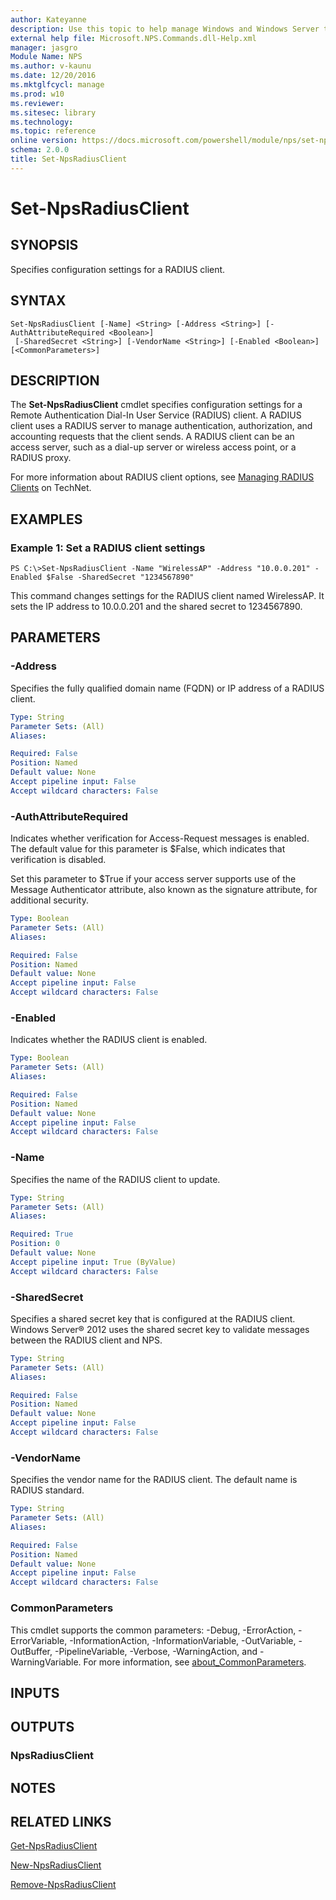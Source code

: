 ```yaml
---
author: Kateyanne
description: Use this topic to help manage Windows and Windows Server technologies with Windows PowerShell.
external help file: Microsoft.NPS.Commands.dll-Help.xml
manager: jasgro
Module Name: NPS
ms.author: v-kaunu
ms.date: 12/20/2016
ms.mktglfcycl: manage
ms.prod: w10
ms.reviewer: 
ms.sitesec: library
ms.technology: 
ms.topic: reference
online version: https://docs.microsoft.com/powershell/module/nps/set-npsradiusclient?view=windowsserver2022-ps&wt.mc_id=ps-gethelp
schema: 2.0.0
title: Set-NpsRadiusClient
---
```


# Set-NpsRadiusClient

## SYNOPSIS
Specifies configuration settings for a RADIUS client.

## SYNTAX

```
Set-NpsRadiusClient [-Name] <String> [-Address <String>] [-AuthAttributeRequired <Boolean>]
 [-SharedSecret <String>] [-VendorName <String>] [-Enabled <Boolean>] [<CommonParameters>]
```

## DESCRIPTION
The **Set-NpsRadiusClient** cmdlet specifies configuration settings for a Remote Authentication Dial-In User Service (RADIUS) client.
A RADIUS client uses a RADIUS server to manage authentication, authorization, and accounting requests that the client sends.
A RADIUS client can be an access server, such as a dial-up server or wireless access point, or a RADIUS proxy.

For more information about RADIUS client options, see [Managing RADIUS Clients](https://technet.microsoft.com/library/cc754717.aspx) on TechNet.

## EXAMPLES

### Example 1: Set a RADIUS client settings
```
PS C:\>Set-NpsRadiusClient -Name "WirelessAP" -Address "10.0.0.201" -Enabled $False -SharedSecret "1234567890"
```

This command changes settings for the RADIUS client named WirelessAP.
It sets the IP address to 10.0.0.201 and the shared secret to 1234567890.

## PARAMETERS

### -Address
Specifies the fully qualified domain name (FQDN) or IP address of a RADIUS client.

```yaml
Type: String
Parameter Sets: (All)
Aliases: 

Required: False
Position: Named
Default value: None
Accept pipeline input: False
Accept wildcard characters: False
```

### -AuthAttributeRequired
Indicates whether verification for Access-Request messages is enabled.
The default value for this parameter is $False, which indicates that verification is disabled.

Set this parameter to $True if your access server supports use of the Message Authenticator attribute, also known as the signature attribute, for additional security.

```yaml
Type: Boolean
Parameter Sets: (All)
Aliases: 

Required: False
Position: Named
Default value: None
Accept pipeline input: False
Accept wildcard characters: False
```

### -Enabled
Indicates whether the RADIUS client is enabled.

```yaml
Type: Boolean
Parameter Sets: (All)
Aliases: 

Required: False
Position: Named
Default value: None
Accept pipeline input: False
Accept wildcard characters: False
```

### -Name
Specifies the name of the RADIUS client to update.

```yaml
Type: String
Parameter Sets: (All)
Aliases: 

Required: True
Position: 0
Default value: None
Accept pipeline input: True (ByValue)
Accept wildcard characters: False
```

### -SharedSecret
Specifies a shared secret key that is configured at the RADIUS client.
Windows Server® 2012 uses the shared secret key to validate messages between the RADIUS client and NPS.

```yaml
Type: String
Parameter Sets: (All)
Aliases: 

Required: False
Position: Named
Default value: None
Accept pipeline input: False
Accept wildcard characters: False
```

### -VendorName
Specifies the vendor name for the RADIUS client.
The default name is RADIUS standard.

```yaml
Type: String
Parameter Sets: (All)
Aliases: 

Required: False
Position: Named
Default value: None
Accept pipeline input: False
Accept wildcard characters: False
```

### CommonParameters
This cmdlet supports the common parameters: -Debug, -ErrorAction, -ErrorVariable, -InformationAction, -InformationVariable, -OutVariable, -OutBuffer, -PipelineVariable, -Verbose, -WarningAction, and -WarningVariable. For more information, see [about_CommonParameters](https://go.microsoft.com/fwlink/?LinkID=113216).

## INPUTS

## OUTPUTS

### NpsRadiusClient

## NOTES

## RELATED LINKS

[Get-NpsRadiusClient](./Get-NpsRadiusClient.md)

[New-NpsRadiusClient](./New-NpsRadiusClient.md)

[Remove-NpsRadiusClient](./Remove-NpsRadiusClient.md)

